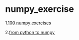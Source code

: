 # numpy_exercise  

1.[100 numpy exercises](https://github.com/rougier/numpy-100?tab=readme-ov-file)

2.[from python to numpy](https://github.com/rougier/from-python-to-numpy)
